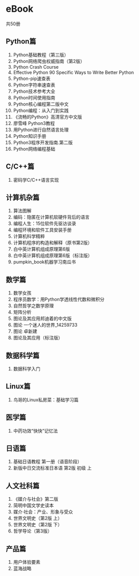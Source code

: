 # eBook
共50册

## Python篇
1. Python基础教程（第三版）
2. Python网络爬虫权威指南（第2版）
3. Python Crash Course
4. Effective Python 90 Specific Ways to Write Better Python
5. Python-pip速查表
6. Python字符串速查表
7. Python技术参考大全
8. Python时间使用指南
9. Python核心编程第二版中文
10. Python编程：从入门到实践
11. 《流畅的Python》高清官方中文版
12. 廖雪峰 Python3教程
13. 用Python进行自然语言处理
14. Python知识手册
15. Python3程序开发指南.第二版
16. Python网络编程基础

## C/C++篇
1. 密码学C/C++语言实现

## 计算机杂篇
1. 算法图解
2. 编码：隐匿在计算机软硬件背后的语言
3. 编程人生：15位软件先驱访谈录
4. 编程环境和软件工具安装手册
5. 计算机科学精粹
6. 计算机程序的构造和解释（原书第2版）
7. 白中英计算机组成原理第6版
8. 白中英计算机组成原理第6版（标注版）
9. pumpkin_book机器学习南瓜书

## 数学篇
1. 数学女孩
2. 程序员数学：用Python学透线性代数和微积分
3. 自然哲学之数学原理
4. 矩阵分析
5. 图论及其应用邦迪着的中文版
6. 图论  一个迷人的世界_14259733
7. 图论 卓新建
8. 图论及其应用（标注版）

## 数据科学篇
1. 数据科学入门

## Linux篇
1. 鸟哥的Linux私房菜：基础学习篇

## 医学篇
1. 中药功效“快快”记忆法

## 日语篇
1. 基础日语教程 第一册（语音阶段）
2. 新版中日交流标准日本语 第2版 初级 上

## 人文社科篇
1. 《媒介与社会》第二版
2. 简明中国文学史读本
3. 媒介·社会：产业、形象与受众
4. 世界文明史（第2版  上）
5. 世界文明史（第2版  下）
6. 哲学导论（第3版）

## 产品篇
1. 用户体验要素
2. 蓝海战略
